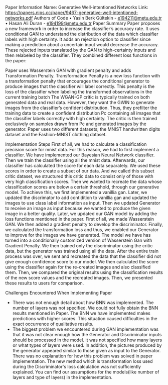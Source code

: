 Paper Information
    Name: Generative Well-intentioned Networks 
    Link: https://papers.nips.cc/paper/9467-generative-well-intentioned-networks.pdf
Authors of Code
•	Yasin Berk Gültekin - e194211@metu.edu.tr
•	Hasan Ali Duran - e194199@metu.edu.tr
Paper Summary
Paper proposes a new framework in order to increase the classifier’s accuracy rate. It uses conditional GAN to understand the distribution of the data which classifier labels with high certainty. It adds an rejection option to classifier since making a prediction about a uncertain input would decrease the accuracy. These rejected inputs translated by the GAN to high-certainty inputs and then relabeled by the classifier.
They combined different loss functions in the paper:
 
Paper uses Wasserstein GAN with gradient penalty and adds Transformation Penalty. Transformation Penalty is a new loss function with a transformation penalty that encourages the conditional generator to produce images that the classifier will label correctly. This penalty is the loss of the classifier when labeling the transformed observations in the current training batch
The WGAN-GP critic is typically trained on both generated data and real data. However, they want the GWIN to generate images from the classifier’s confident distribution. Thus, they prefilter the training data to create a confident distribution Pc containing all images that the classifier labels correctly with high certainty. The critic is then trained exclusively on samples drawn from Pc and generated images by the generator.
Paper uses two different datasets; the MNIST handwritten digits dataset and the Fashion-MNIST clothing dataset.

Implementation Steps
First of all, we had to calculate a classification precision score for mnist data. For this reason, we had to first implement a classifier. We have implemented our Bayesian Neural Network classifier. Then we train the classifier using all the mnist data. Afterwards, our classifier has calculated the score for each data separately. We used these scores in order to create a subset of our data. And we called this subset critic dataset, we structured this critic data to consist only of those with very high classification scores.
Then we wanted to recreate the data whose classification scores are below a certain threshold, through our generative model. To achieve this, we first implemented a vanillia gan. Later, we updated the discrimator to add contidition to vanillia gan and updated the images to use class label information as input. Then we updated Generator to receive an image as input because we wanted to produce the given image in a better quality. Later, we updated our GAN model by adding the loss functions mentioned in the paper. First of all, we made Wasserstein GAN. We then added a gradient penalty to develop the discriminator. Finally, we calculated the transformation loss and thus, we enabled our Generator to improve for the images we have generated. The model we have has turned into a conditionally customized version of Wasserstein Gan with Gradient Penalty. We then trained only the discriminator using the critic data, but the generator was trained using all the data.
After the entire train process was over, we sent and recreated the data that the classifier did not give enough confidence score to our model. We then calculated the score using the classifier again for the re-created images and also classified them. Then, we compared the original results using the classification results of the new score values and the recreated images. Then, we presented these results to users for comparison.
    
Challenges Encountered When Implementing Paper
* There was not enough detail about how BNN was implemented. The number of layers was not specified. We could not fully obtain the BNN results mentioned in Paper. The BNN we have implemented makes predictions with higher scores. This situation caused difficulties in the exact occurrence of qualitative results.
* The biggest problem we encountered during GAN implementation was that it was not clear enough how the Generator and Discriminator inputs should be processed in the model. It was not specified how many layers or what types of layers were used. In addition, the pictures produced by the generator appeared similar to those given as input to the Generator. There was no explanation for how this problem was solved in paper implementation. The new method which is transformation loss used during the Discriminator's loss calculation was not sufficiently explained.
You can find our assumptions for the models(like number of layers and type of layers) in the implementation.

